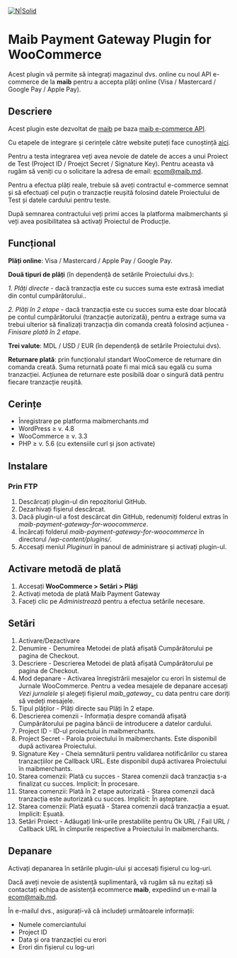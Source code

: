 [![N|Solid](https://www.maib.md/images/logo.svg)](https://www.maib.md)

#  Maib Payment Gateway Plugin for WooCommerce
Acest plugin vă permite să integrați magazinul dvs. online cu noul API e-commerce de la **maib** pentru a accepta plăți online (Visa / Mastercard / Google Pay / Apple Pay).

## Descriere
Acest plugin este dezvoltat de [maib](https://www.maib.md/en) pe baza [maib e-commerce API](https://docs.maibmerchants.md/en).

Cu etapele de integrare și cerințele către website puteți face cunoștință [aici](https://docs.maibmerchants.md/ro/etape-si-cerinte-pentru-integrare).

Pentru a testa integrarea veți avea nevoie de datele de acces a unui Proiect de Test (Project ID / Proejct Secret / Signature Key). Pentru aceasta vă rugăm să veniți cu o solicitare la adresa de email: ecom@maib.md.

Pentru a efectua plăți reale, trebuie să aveți contractul e-commerce semnat și să efectuați cel puțin o tranzacție reușită folosind datele Proiectului de Test și datele cardului pentru teste. 

După semnarea contractului veți primi acces la platforma maibmerchants și veți avea posibilitatea să activați Proiectul de Producție.

## Funcțional
**Plăți online**: Visa / Mastercard / Apple Pay / Google Pay.

**Două tipuri de plăți** (în dependență de setările Proiectului dvs.):

  *1. Plăți directe* - dacă tranzacția este cu succes suma este extrasă imediat din contul cumpărătorului..

  *2. Plăți în 2 etape* - dacă tranzacția este cu succes suma este doar blocată pe contul cumpărătorului (tranzacție autorizată), pentru a extrage suma  va trebui ulterior să finalizați tranzacția din comanda creată folosind acțiunea - _Finisare plată în 2 etape_. 

**Trei valute**: MDL / USD / EUR (în dependență de setările Proiectului dvs).

**Returnare plată**: prin funcționalul standart WooComerce de returnare din comanda creată. Suma returnată poate fi mai mică sau egală cu suma tranzacției. Acțiunea de returnare este posibilă doar o singură dată pentru fiecare tranzacție reușită.

## Cerințe
- Înregistrare pe platforma maibmerchants.md
- WordPress ≥ v. 4.8
- WooCommerce ≥ v. 3.3
- PHP ≥ v. 5.6 (cu extensiile curl și json activate)

## Instalare

### Prin FTP
1. Descărcați plugin-ul din repozitoriul GitHub.
2. Dezarhivați fișierul descărcat.
3. Dacă plugin-ul a fost descărcat din GitHub, redenumiți folderul extras în _maib-payment-gateway-for-woocommerce_.
4. Încărcați folderul _maib-payment-gateway-for-woocommerce_ în directorul _/wp-content/plugins/_.
5. Accesați meniul *Pluginuri* în panoul de administrare și activați plugin-ul.

## Activare metodă de plată
1. Accesați **WooCommerce > Setări > Plăți**
2. Activați metoda de plată Maib Payment Gateway
3. Faceți clic pe _Administrează_ pentru a efectua setările necesare.

## Setări
1. Activare/Dezactivare
2. Denumire - Denumirea Metodei de plată afișată Cumpărătorului pe pagina de Checkout.
3. Descriere - Descrierea Metodei de plată afișată Cumpărătorului pe pagina de Checkout.
4. Mod depanare - Activarea înregistrării mesajelor cu erori în sistemul de Jurnale WooCommerce. Pentru a vedea mesajele de depanare accesați _Vezi jurnalele_ și alegeți fișierul _maib_gateway__ cu data pentru care doriți să vedeți mesajele.
5. Tipul plăților - Plăți directe sau Plăți în 2 etape.
6. Descrierea comenzii - Informația despre comandă afișată Cumpărătorului pe pagina băncii de introducere a datelor cardului.
7. Project ID - ID-ul proiectului în maibmerchants.
8. Project Secret - Parola proiectului în maibmerchants. Este disponibil după activarea Proiectului.
9. Signature Key - Cheia semnăturii pentru validarea notificărilor cu starea tranzacțiilor pe Callback URL. Este disponibil după activarea Proiectului în maibmerchants.
10. Starea comenzii: Plată cu succes - Starea comenzii dacă tranzacția s-a finalizat cu succes. Implicit: În procesare.
11. Starea comenzii: Plată în 2 etape autorizată - Starea comenzii dacă tranzacția este autorizată cu succes. Implicit: În așteptare.
12. Starea comenzii: Plată eșuată - Starea comenzii dacă tranzacția a eșuat. Implicit: Eșuată.
13. Setări Proiect - Adăugați link-urile prestabilite pentru Ok URL / Fail URL / Callback URL în cîmpurile respective a Proiectului în maibmerchants.

## Depanare
Activați depanarea în setările plugin-ului și accesați fișierul cu log-uri.

Dacă aveți nevoie de asistență suplimentară, vă rugăm să nu ezitați să contactați echipa de asistență ecommerce **maib**, expediind un e-mail la ecom@maib.md.

În e-mailul dvs., asigurați-vă că includeți următoarele informații:
- Numele comerciantului
- Project ID
- Data și ora tranzacției cu erori
- Erori din fișierul cu log-uri
